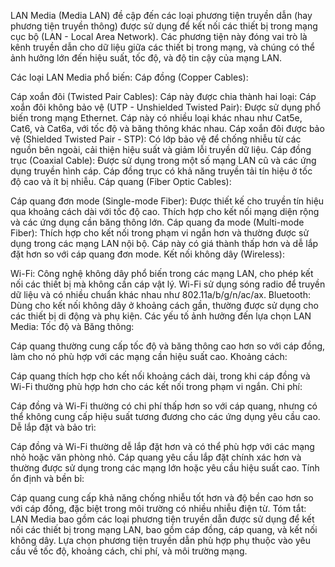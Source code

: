 LAN Media (Media LAN) đề cập đến các loại phương tiện truyền dẫn (hay phương tiện truyền thông) được sử dụng để kết nối các thiết bị trong mạng cục bộ (LAN - Local Area Network). Các phương tiện này đóng vai trò là kênh truyền dẫn cho dữ liệu giữa các thiết bị trong mạng, và chúng có thể ảnh hưởng lớn đến hiệu suất, tốc độ, và độ tin cậy của mạng LAN.

Các loại LAN Media phổ biến:
Cáp đồng (Copper Cables):

Cáp xoắn đôi (Twisted Pair Cables): Cáp này được chia thành hai loại:
Cáp xoắn đôi không bảo vệ (UTP - Unshielded Twisted Pair): Được sử dụng phổ biến trong mạng Ethernet. Cáp này có nhiều loại khác nhau như Cat5e, Cat6, và Cat6a, với tốc độ và băng thông khác nhau.
Cáp xoắn đôi được bảo vệ (Shielded Twisted Pair - STP): Có lớp bảo vệ để chống nhiễu từ các nguồn bên ngoài, cải thiện hiệu suất và giảm lỗi truyền dữ liệu.
Cáp đồng trục (Coaxial Cable): Được sử dụng trong một số mạng LAN cũ và các ứng dụng truyền hình cáp. Cáp đồng trục có khả năng truyền tải tín hiệu ở tốc độ cao và ít bị nhiễu.
Cáp quang (Fiber Optic Cables):

Cáp quang đơn mode (Single-mode Fiber): Được thiết kế cho truyền tín hiệu qua khoảng cách dài với tốc độ cao. Thích hợp cho kết nối mạng diện rộng và các ứng dụng cần băng thông lớn.
Cáp quang đa mode (Multi-mode Fiber): Thích hợp cho kết nối trong phạm vi ngắn hơn và thường được sử dụng trong các mạng LAN nội bộ. Cáp này có giá thành thấp hơn và dễ lắp đặt hơn so với cáp quang đơn mode.
Kết nối không dây (Wireless):

Wi-Fi: Công nghệ không dây phổ biến trong các mạng LAN, cho phép kết nối các thiết bị mà không cần cáp vật lý. Wi-Fi sử dụng sóng radio để truyền dữ liệu và có nhiều chuẩn khác nhau như 802.11a/b/g/n/ac/ax.
Bluetooth: Dùng cho kết nối không dây ở khoảng cách gần, thường được sử dụng cho các thiết bị di động và phụ kiện.
Các yếu tố ảnh hưởng đến lựa chọn LAN Media:
Tốc độ và Băng thông:

Cáp quang thường cung cấp tốc độ và băng thông cao hơn so với cáp đồng, làm cho nó phù hợp với các mạng cần hiệu suất cao.
Khoảng cách:

Cáp quang thích hợp cho kết nối khoảng cách dài, trong khi cáp đồng và Wi-Fi thường phù hợp hơn cho các kết nối trong phạm vi ngắn.
Chi phí:

Cáp đồng và Wi-Fi thường có chi phí thấp hơn so với cáp quang, nhưng có thể không cung cấp hiệu suất tương đương cho các ứng dụng yêu cầu cao.
Dễ lắp đặt và bảo trì:

Cáp đồng và Wi-Fi thường dễ lắp đặt hơn và có thể phù hợp với các mạng nhỏ hoặc văn phòng nhỏ. Cáp quang yêu cầu lắp đặt chính xác hơn và thường được sử dụng trong các mạng lớn hoặc yêu cầu hiệu suất cao.
Tính ổn định và bền bỉ:

Cáp quang cung cấp khả năng chống nhiễu tốt hơn và độ bền cao hơn so với cáp đồng, đặc biệt trong môi trường có nhiều nhiễu điện từ.
Tóm tắt:
LAN Media bao gồm các loại phương tiện truyền dẫn được sử dụng để kết nối các thiết bị trong mạng LAN, bao gồm cáp đồng, cáp quang, và kết nối không dây. Lựa chọn phương tiện truyền dẫn phù hợp phụ thuộc vào yêu cầu về tốc độ, khoảng cách, chi phí, và môi trường mạng.